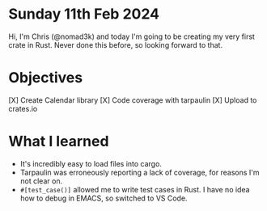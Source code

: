 # Sunday 11th Feb 2024

Hi, I'm Chris (@nomad3k) and today I'm going to be creating my very first crate in Rust.  Never done this before, so looking forward to that.

# Objectives 

[X] Create Calendar library
[X] Code coverage with tarpaulin
[X] Upload to crates.io

# What I learned

* It's incredibly easy to load files into cargo.
* Tarpaulin was erroneously reporting a lack of coverage, for reasons I'm not clear on.
* `#[test_case()]` allowed me to write test cases in Rust.
I have no idea how to debug in EMACS, so switched to VS Code.
